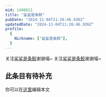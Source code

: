 ```yaml
---
mid: 1480811
title: "鲨鲨是条鲛"
pubDate: "2024-11-04T11:26:46.936Z"
updatedDate: "2024-11-04T11:26:46.936Z"
profile:
  {
    Nickname: ["鲨鲨是条鲛"],
  }
---
```


关注[鲨鲨是条鲛](https://space.bilibili.com/1480811)谢谢喵~ 关注[鲨鲨是条鲛](https://space.bilibili.com/1480811)谢谢喵~

## 此条目有待补充
你可以在[这里](https://github.com/Yuhanawa/VTuber.ICU/edit/master/src/content/v/鲨鲨是条鲛/index.md)编辑本文
